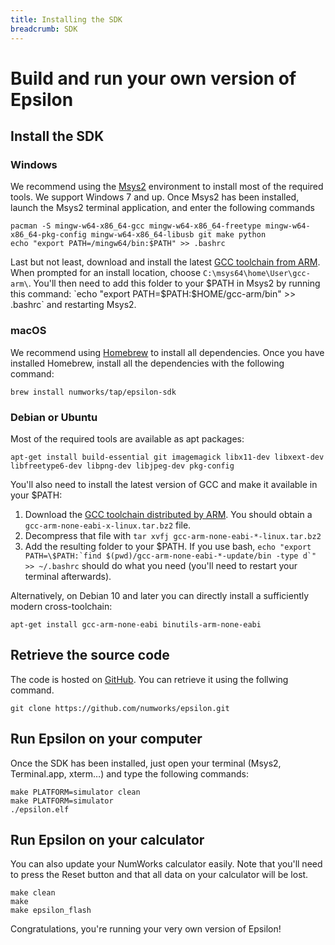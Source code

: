 ```yaml
---
title: Installing the SDK
breadcrumb: SDK
---
```

# Build and run your own version of Epsilon

## Install the SDK

### Windows

We recommend using the [Msys2](https://www.msys2.org/) environment to install most of the required tools. We support Windows 7 and up. Once Msys2 has been installed, launch the Msys2 terminal application, and enter the following commands

```
pacman -S mingw-w64-x86_64-gcc mingw-w64-x86_64-freetype mingw-w64-x86_64-pkg-config mingw-w64-x86_64-libusb git make python
echo "export PATH=/mingw64/bin:$PATH" >> .bashrc
```

Last but not least, download and install the latest [GCC toolchain from ARM](https://developer.arm.com/tools-and-software/open-source-software/developer-tools/gnu-toolchain/gnu-rm/downloads). When prompted for an install location, choose `C:\msys64\home\User\gcc-arm\`. You'll then need to add this folder to your $PATH in Msys2 by running this command: `echo "export PATH=$PATH:$HOME/gcc-arm/bin" >> .bashrc` and restarting Msys2.

### macOS

We recommend using [Homebrew](https://brew.sh) to install all dependencies. Once you have installed Homebrew, install all the dependencies with the following command:

```
brew install numworks/tap/epsilon-sdk
```

### Debian or Ubuntu

Most of the required tools are available as apt packages:

```
apt-get install build-essential git imagemagick libx11-dev libxext-dev libfreetype6-dev libpng-dev libjpeg-dev pkg-config
```

You'll also need to install the latest version of GCC and make it available in your $PATH:

1. Download the [GCC toolchain distributed by ARM](https://developer.arm.com/tools-and-software/open-source-software/developer-tools/gnu-toolchain/gnu-rm/downloads). You should obtain a `gcc-arm-none-eabi-x-linux.tar.bz2` file.
2. Decompress that file with `tar xvfj gcc-arm-none-eabi-*-linux.tar.bz2`
3. Add the resulting folder to your $PATH. If you use bash, ``echo "export PATH=\$PATH:`find $(pwd)/gcc-arm-none-eabi-*-update/bin -type d`" >> ~/.bashrc`` should do what you need (you'll need to restart your terminal afterwards).

Alternatively, on Debian 10 and later you can directly install a sufficiently modern cross-toolchain:
```
apt-get install gcc-arm-none-eabi binutils-arm-none-eabi
```

## Retrieve the source code

The code is hosted on <a href="https://github.com/numworks/epsilon">GitHub</a>. You can retrieve it using the follwing command.

```
git clone https://github.com/numworks/epsilon.git
```

## Run Epsilon on your computer

Once the SDK has been installed, just open your terminal (Msys2, Terminal.app, xterm…) and type the following commands:

```
make PLATFORM=simulator clean
make PLATFORM=simulator
./epsilon.elf
```

## Run Epsilon on your calculator

You can also update your NumWorks calculator easily. Note that you'll need to press the Reset button and that all data on your calculator will be lost.

```
make clean
make
make epsilon_flash
```

Congratulations, you're running your very own version of Epsilon!
